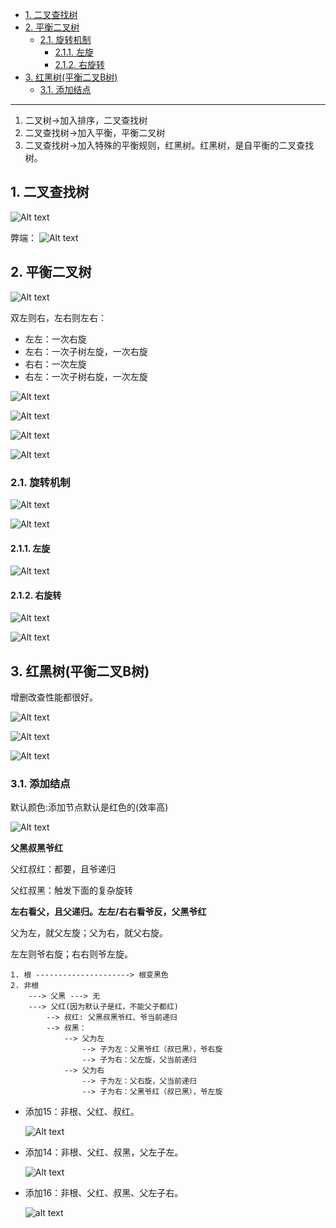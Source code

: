 - [1. 二叉查找树](#1-二叉查找树)
- [2. 平衡二叉树](#2-平衡二叉树)
  - [2.1. 旋转机制](#21-旋转机制)
    - [2.1.1. 左旋](#211-左旋)
    - [2.1.2. 右旋转](#212-右旋转)
- [3. 红黑树(平衡二叉B树)](#3-红黑树平衡二叉b树)
  - [3.1. 添加结点](#31-添加结点)

---

1. 二叉树→加入排序，二叉查找树
2. 二叉查找树→加入平衡，平衡二叉树
3. 二叉查找树→加入特殊的平衡规则，红黑树。红黑树，是自平衡的二叉查找树。

## 1. 二叉查找树
![Alt text](../../images/image-6.png)

弊端：
![Alt text](../../images/image-7.png)

## 2. 平衡二叉树

![Alt text](../../images/image-8.png)

双左则右，左右则左右：
- 左左：一次右旋
- 左右：一次子树左旋，一次右旋
- 右右：一次左旋
- 右左：一次子树右旋，一次左旋

![Alt text](../../images/image-14.png)

![Alt text](../../images/image-15.png)

![Alt text](../../images/image-16.png)

![Alt text](../../images/image-17.png)

### 2.1. 旋转机制

![Alt text](../../images/image-9.png)

![Alt text](../../images/image-10.png)

#### 2.1.1. 左旋

![Alt text](../../images/image-11.png)

#### 2.1.2. 右旋转

![Alt text](../../images/image-12.png)

![Alt text](../../images/image-13.png)

## 3. 红黑树(平衡二叉B树)

增删改查性能都很好。

![Alt text](../../images/image-18.png)

![Alt text](../../images/image-19.png)

![Alt text](../../images/image-20.png)

### 3.1. 添加结点

默认颜色:添加节点默认是红色的(效率高)

![Alt text](../../images/image-21.png)

**父黑叔黑爷红**

父红叔红：都要，且爷递归

父红叔黑：触发下面的复杂旋转

**左右看父，且父递归。左左/右右看爷反，父黑爷红**

父为左，就父左旋；父为右，就父右旋。

左左则爷右旋；右右则爷左旋。
```
1. 根 ---------------------> 根变黑色
2. 非根
    ---> 父黑 ---> 无
    ---> 父红(因为默认子是红，不能父子都红)
        --> 叔红: 父黑叔黑爷红、爷当前递归
        --> 叔黑：
            --> 父为左
                --> 子为左：父黑爷红（叔已黑），爷右旋
                --> 子为右：父左旋，父当前递归
            --> 父为右
                --> 子为左：父右旋，父当前递归
                --> 子为右：父黑爷红（叔已黑），爷左旋
```

- 添加15：非根、父红、叔红。

    ![Alt text](../../images/image-23.png)

- 添加14：非根、父红、叔黑，父左子左。

    ![Alt text](../../images/image-24.png)

- 添加16：非根、父红、叔黑、父左子右。

    ![alt text](../../images/image-28.png)